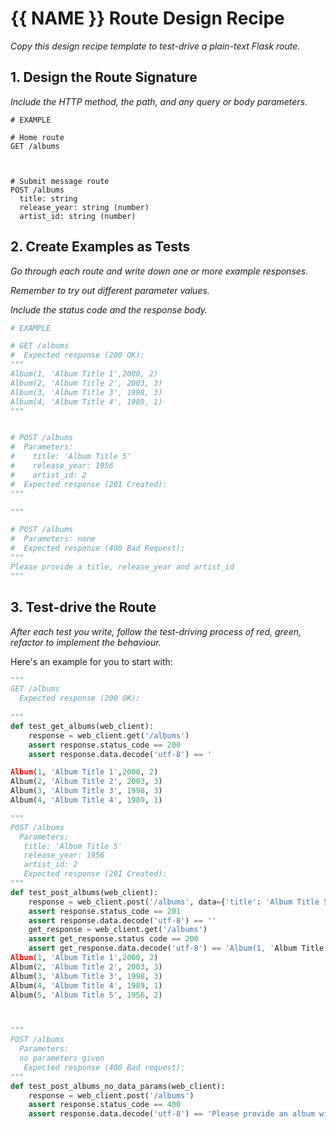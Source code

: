 
# {{ NAME }} Route Design Recipe

_Copy this design recipe template to test-drive a plain-text Flask route._

## 1. Design the Route Signature

_Include the HTTP method, the path, and any query or body parameters._

```
# EXAMPLE

# Home route
GET /albums



# Submit message route
POST /albums
  title: string
  release_year: string (number)
  artist_id: string (number)
```

## 2. Create Examples as Tests

_Go through each route and write down one or more example responses._

_Remember to try out different parameter values._

_Include the status code and the response body._

```python
# EXAMPLE

# GET /albums
#  Expected response (200 OK):
"""
Album(1, 'Album Title 1',2000, 2)
Album(2, 'Album Title 2', 2003, 3)
Album(3, 'Album Title 3', 1998, 3)
Album(4, 'Album Title 4', 1989, 1)
"""


# POST /albums
#  Parameters:
#    title: 'Album Title 5'
#    release_year: 1956
#    artist_id: 2
#  Expected response (201 Created):
"""

"""

# POST /albums
#  Parameters: none
#  Expected response (400 Bad Request):
"""
Please provide a title, release_year and artist_id
"""
```

## 3. Test-drive the Route

_After each test you write, follow the test-driving process of red, green, refactor to implement the behaviour._

Here's an example for you to start with:

```python
"""
GET /albums
  Expected response (200 OK):
  
"""
def test_get_albums(web_client):
    response = web_client.get('/albums')
    assert response.status_code == 200
    assert response.data.decode('utf-8') == '

Album(1, 'Album Title 1',2000, 2)
Album(2, 'Album Title 2', 2003, 3)
Album(3, 'Album Title 3', 1998, 3)
Album(4, 'Album Title 4', 1989, 1)

"""
POST /albums
  Parameters:
   title: 'Album Title 5'
   release_year: 1956
   artist_id: 2
   Expected response (201 Created):
"""
def test_post_albums(web_client):
    response = web_client.post('/albums', data={'title': 'Album Title 5', 'release_year': '1956' , 'artist_id': '2'})
    assert response.status_code == 201
    assert response.data.decode('utf-8') == ''
    get_response = web_client.get('/albums')
    assert get_response.status code == 200
    assert get_response.data.decode('utf-8') == 'Album(1, 'Album Title 1', 1994, 1)
Album(1, 'Album Title 1',2000, 2)
Album(2, 'Album Title 2', 2003, 3)
Album(3, 'Album Title 3', 1998, 3)
Album(4, 'Album Title 4', 1989, 1)
Album(5, 'Album Title 5', 1956, 2)



"""
POST /albums
  Parameters:
  no parameters given
   Expected response (400 Bad request):
"""
def test_post_albums_no_data_params(web_client):
    response = web_client.post('/albums')
    assert response.status_code == 400
    assert response.data.decode('utf-8') == 'Please provide an album with a title, release_year and artist_id!'

```


